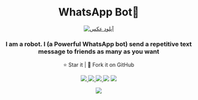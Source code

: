 

<h1 align="center">WhatsApp Bot🤖</h1>
<p align="center">
<a href="https://uupload.ir/" target="_blank"><img src="https://s4.uupload.ir/files/07c91600-48ed-11eb-801e-eba02d5c454d2_xx0w.png" border="0" alt="آپلود عکس" /></a>
  <h3 align='center'>I am a robot. I (a Powerful WhatsApp bot) send a repetitive text message to friends as many as you want</h3>
</p>
  <p align="center">⭐️ Star it | 🔱 Fork it on GitHub </p>
  <p align="center">
    <a href="https://github.com/Every-Developer/WhatsApp_Bot/blob/Main/LICENSE">
      <img src="https://img.shields.io/badge/license-MIT License-lightskyblue.svg" />
    </a>
    <a href="https://selenium-python.readthedocs.io/">
      <img src="https://img.shields.io/badge/built%20with-Selenium-crimson" />
    </a>
    <a href="https://www.python.org/">
    	<img src="https://img.shields.io/badge/Language-Python-turquoise" />
    </a>
      <img src='https://img.shields.io/badge/1-Stars-goldenrod'>
  <img src='https://img.shields.io/badge/0-Forks-brightgreen'>
  </p>
<p align='center'><a href='https://github.com/Every-Developer'><img  src='https://img.shields.io/badge/Coded%20By-Mohammadreza.D-plum'></a></p>

